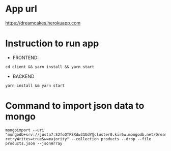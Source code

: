 # App url
https://dreamcakes.herokuapp.com

# Instruction to run app
* FRONTEND: 
```
cd client && yarn install && yarn start
```
* BACKEND 
```
yarn install && yarn start
```

# Command to import json data to mongo
```
mongoimport --uri "mongodb+srv://justa7:S2foQTFSXdw31UdY@cluster0.kir6w.mongodb.net/DreamCakeDB?retryWrites=true&w=majority" --collection products --drop --file products.json --jsonArray
```
